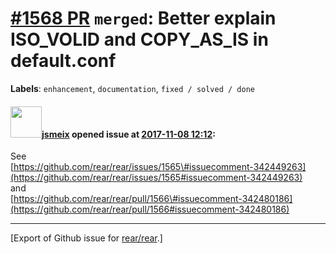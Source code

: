 [\#1568 PR](https://github.com/rear/rear/pull/1568) `merged`: Better explain ISO\_VOLID and COPY\_AS\_IS in default.conf
========================================================================================================================

**Labels**: `enhancement`, `documentation`, `fixed / solved / done`

#### <img src="https://avatars.githubusercontent.com/u/1788608?u=925fc54e2ce01551392622446ece427f51e2f0ce&v=4" width="50">[jsmeix](https://github.com/jsmeix) opened issue at [2017-11-08 12:12](https://github.com/rear/rear/pull/1568):

See  
[https://github.com/rear/rear/issues/1565\#issuecomment-342449263](https://github.com/rear/rear/issues/1565#issuecomment-342449263)  
and  
[https://github.com/rear/rear/pull/1566\#issuecomment-342480186](https://github.com/rear/rear/pull/1566#issuecomment-342480186)

------------------------------------------------------------------------

\[Export of Github issue for
[rear/rear](https://github.com/rear/rear).\]
